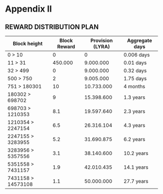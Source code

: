 # Appendix II

## REWARD DISTRIBUTION PLAN

| Block height | Block Reward | Provision (LYRA) | Aggregate days
| ----------- | ----------- | ----------- | ----------- |
0 > 10 | 0 | 0 | 0.006 days
11 > 31 | 450.000 | 9.000.000 | 0.01 days
32 > 499 | 0 | 9.000.000 | 0.32 days
500 > 750 | 2 | 9.005.000 | 1.75 days
751 > 180301 | 10 | 10.733.000 | 4 months
180302 > 698702 | 9 | 15.398.600 | 1.3 years
698703 > 1210353 | 8.1 | 19.597.640 | 2.3  years
1210354 > 2247154 | 6.5 | 26.316.104 | 4.3 years
2247155 > 3283955 | 5.2 | 31.690.875 | 6.2  years
3283956 > 5357556 | 3.1 | 38.140.600 | 10.2  years
5351558 > 7431157 | 1.9 | 42.010.435 | 14.1  years
7431158 > 14573108 | 1.1 | 50.000.000 | 27.7  years

